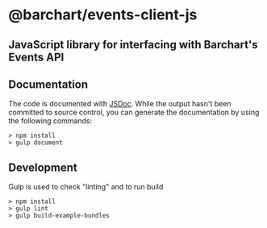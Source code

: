 # @barchart/events-client-js
## JavaScript library for interfacing with Barchart's Events API

## Documentation

The code is documented with [JSDoc](http://usejsdoc.org/). While the output hasn't been committed to source control, you can generate the documentation by using the following commands:

    > npm install
    > gulp document

## Development

Gulp is used to check "linting" and to run build

    > npm install
    > gulp lint
    > gulp build-example-bundles
